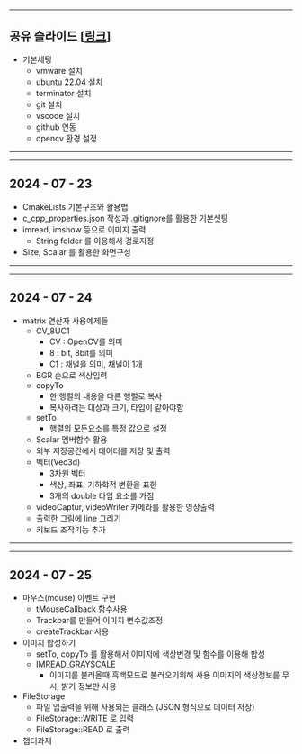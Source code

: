 # 
---
 공유 슬라이드 [[링크](https://docs.google.com/presentation/d/1453nx14DVMk0nBLW7jpt0g6x7a7z2wuNaJKmcVQi4rw/edit?usp=sharing)]
---

- 기본세팅
    - vmware 설치
    - ubuntu 22.04 설치
    - terminator 설치
    - git 설치
    - vscode 설치
    - github 연동
    - opencv 환경 설정
---


---
## 2024 - 07 - 23
- CmakeLists 기본구조와 활용법
- c_cpp_properties.json 작성과 .gitignore를 활용한 기본셋팅
- imread, imshow 등으로 이미지 출력
    - String folder 를 이용해서 경로지정
- Size, Scalar 를 활용한 화면구성
---

---
## 2024 - 07 - 24
- matrix 연산자 사용예제들
    - CV_8UC1
        - CV : OpenCV를 의미
        - 8 : bit, 8bit를 의미
        - C1 : 채널을 의미, 채널이 1개
    - BGR 순으로 색상입력
    - copyTo
        - 한 행렬의 내용을 다른 행렬로 복사
        - 복사하려는 대상과 크기, 타입이 같아야함
    - setTo
        - 행렬의 모든요소를 특정 값으로 설정
    - Scalar 멤버함수 활용
    - 외부 저장공간에서 데이터를 저장 및 출력
    - 벡터(Vec3d) 
        - 3차원 벡터
        - 색상, 좌표, 기하학적 변환을 표현
        - 3개의 double 타입 요소를 가짐
    - videoCaptur, videoWriter 카메라를 활용한 영상출력
    - 출력한 그림에 line 그리기
    - 키보드 조작기능 추가
---


---
 ## 2024 - 07 - 25
- 마우스(mouse) 이벤트 구현    
    - tMouseCallback 함수사용
    - Trackbar를 만들어 이미지 변수값조정
    - createTrackbar 사용
- 이미지 합성하기
    - setTo, copyTo 를 활용해서 이미지에 색상변경 및 함수를 이용해 합성
    - IMREAD_GRAYSCALE
        - 이미지를 불러올때 흑백모드로 불러오기위해 사용
             이미지의 색상정보를 무시, 밝기 정보만 사용
- FileStorage
    - 파일 입출력을 위해 사용되는 클래스 (JSON 형식으로 데이터 저장)
    - FileStorage::WRITE 로 입력
    - FileStorage::READ 로 출력
- 챕터과제



    